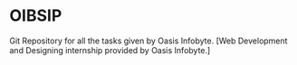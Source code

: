 # OIBSIP
Git Repository for all the tasks given by Oasis Infobyte. [Web Development and Designing internship provided by Oasis Infobyte.]
